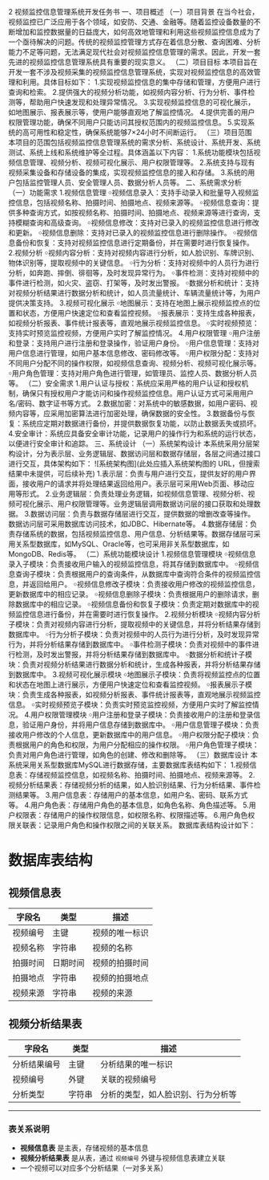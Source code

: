 2 视频监控信息管理系统开发任务书
一、项目概述
（一）项目背景
在当今社会，视频监控已广泛应用于各个领域，如安防、交通、金融等。随着监控设备数量的不断增加和监控数据量的日益庞大，如何高效地管理和利用这些视频监控信息成为了一个亟待解决的问题。传统的视频监控管理方式存在着信息分散、查询困难、分析能力不足等问题，无法满足现代社会对视频监控信息管理的需求。因此，开发一套先进的视频监控信息管理系统具有重要的现实意义。
（二）项目目标
本项目旨在开发一套不涉及视频采集的视频监控信息管理系统，实现对视频监控信息的高效管理和利用。具体目标如下：
1.实现视频监控信息的集中存储和管理，方便用户进行查询和检索。
2.提供强大的视频分析功能，如视频内容分析、行为分析、事件检测等，帮助用户快速发现和处理异常情况。
3.实现视频监控信息的可视化展示，如地图展示、报表展示等，使用户能够直观地了解监控情况。
4.提供完善的用户权限管理功能，确保不同用户只能访问其授权范围内的视频监控信息。
5.实现系统的高可用性和稳定性，确保系统能够7×24小时不间断运行。
（三）项目范围
本项目的范围包括视频监控信息管理系统的需求分析、系统设计、系统开发、系统测试、系统上线和系统维护等全过程。具体涵盖以下内容：
1.系统功能模块包括视频信息管理、视频分析、视频可视化展示、用户权限管理等。
2.系统支持与现有视频采集设备和存储设备的集成，实现视频监控信息的接入和存储。
3.系统的用户包括监控管理人员、安全管理人员、数据分析人员等。
二、系统需求分析
（一）功能需求
1.视频信息管理
￮视频信息录入：支持手动录入和批量导入视频监控信息，包括视频名称、拍摄时间、拍摄地点、视频来源等。
￮视频信息查询：提供多种查询方式，如按视频名称、拍摄时间、拍摄地点、视频来源等进行查询，支持模糊查询和高级查询。
￮视频信息修改：支持对已录入的视频监控信息进行修改和更新。
￮视频信息删除：支持对已录入的视频监控信息进行删除操作。
￮视频信息备份和恢复：支持对视频监控信息进行定期备份，并在需要时进行恢复操作。
2.视频分析
￮视频内容分析：支持对视频内容进行分析，如人脸识别、车牌识别、物体识别等，提取视频中的关键信息。
￮行为分析：支持对视频中的人员行为进行分析，如奔跑、摔倒、徘徊等，及时发现异常行为。
￮事件检测：支持对视频中的事件进行检测，如火灾、盗窃、打架等，及时发出警报。
￮数据分析和统计：支持对视频分析结果进行数据分析和统计，如人员流量统计、车辆流量统计等，为用户提供决策支持。
3.视频可视化展示
￮地图展示：支持在地图上展示视频监控点的位置和状态，方便用户快速定位和查看监控视频。
￮报表展示：支持生成各种报表，如视频分析报表、事件统计报表等，直观地展示视频监控信息。
￮实时视频预览：支持实时预览监控视频，方便用户实时了解监控情况。
4.用户权限管理
￮用户注册和登录：支持用户进行注册和登录操作，验证用户身份。
￮用户信息管理：支持对用户信息进行管理，如用户基本信息修改、密码修改等。
￮用户权限分配：支持对不同用户分配不同的操作权限，如视频信息查询、视频分析、视频可视化展示等。
￮用户角色管理：支持对用户角色进行管理，如管理员、监控人员、数据分析人员等。
（二）安全需求
1.用户认证与授权：系统应采用严格的用户认证和授权机制，确保只有授权用户才能访问和操作视频监控信息。用户认证方式可采用用户名/密码、数字证书等方式。
2.数据加密：对系统中的敏感数据，如用户密码、视频内容等，应采用加密算法进行加密处理，确保数据的安全性。
3.数据备份与恢复：系统应定期对数据进行备份，并提供数据恢复功能，以防止数据丢失或损坏。
4.安全审计：系统应具备安全审计功能，记录用户的操作行为和系统的运行状态，以便进行安全审计和追踪。
三、系统设计
（一）系统架构设计
本系统采用分层架构设计，分为表示层、业务逻辑层、数据访问层和数据存储层，各层之间通过接口进行交互，具体架构如下： ![系统架构图](此处应插入系统架构图的 URL，但搜索结果中未提供，可后续补充)
1.表示层：负责与用户进行交互，提供友好的用户界面，接收用户的请求并将处理结果返回给用户。表示层可采用Web页面、移动应用等形式。
2.业务逻辑层：负责处理业务逻辑，如视频信息管理、视频分析、视频可视化展示、用户权限管理等。业务逻辑层调用数据访问层的接口获取和处理数据。
3.数据访问层：负责与数据存储层进行交互，提供数据的增删改查等操作。数据访问层可采用数据库访问技术，如JDBC、Hibernate等。
4.数据存储层：负责存储系统的数据，包括视频监控信息、用户信息、分析结果等。数据存储层可采用关系型数据库，如MySQL、Oracle等，也可采用非关系型数据库，如MongoDB、Redis等。
（二）系统功能模块设计
1.视频信息管理模块
￮视频信息录入子模块：负责接收用户输入的视频监控信息，将其存储到数据库中。
￮视频信息查询子模块：负责根据用户的查询条件，从数据库中查询符合条件的视频监控信息，并返回给用户。
￮视频信息修改子模块：负责接收用户修改的视频监控信息，更新数据库中的相应记录。
￮视频信息删除子模块：负责根据用户的删除请求，删除数据库中的相应记录。
￮视频信息备份和恢复子模块：负责定期对数据库中的视频监控信息进行备份，并在需要时进行恢复操作。
2.视频分析模块
￮视频内容分析子模块：负责对视频内容进行分析，提取视频中的关键信息，并将分析结果存储到数据库中。
￮行为分析子模块：负责对视频中的人员行为进行分析，及时发现异常行为，并将分析结果存储到数据库中。
￮事件检测子模块：负责对视频中的事件进行检测，及时发出警报，并将分析结果存储到数据库中。
￮数据分析和统计子模块：负责对视频分析结果进行数据分析和统计，生成各种报表，并将分析结果存储到数据库中。
3.视频可视化展示模块
￮地图展示子模块：负责将视频监控点的位置和状态在地图上进行展示，方便用户快速定位和查看监控视频。
￮报表展示子模块：负责生成各种报表，如视频分析报表、事件统计报表等，直观地展示视频监控信息。
￮实时视频预览子模块：负责实时预览监控视频，方便用户实时了解监控情况。
4.用户权限管理模块
￮用户注册和登录子模块：负责接收用户的注册和登录信息，验证用户身份，并将用户信息存储到数据库中。
￮用户信息管理子模块：负责接收用户修改的个人信息，更新数据库中的用户信息。
￮用户权限分配子模块：负责根据用户的角色和权限，为用户分配相应的操作权限。
￮用户角色管理子模块：负责对用户角色进行管理，如角色的创建、修改和删除等。
（三）数据库设计
本系统采用关系型数据库MySQL进行数据存储，主要数据库表结构如下：
1.视频信息表：存储视频监控信息，如视频名称、拍摄时间、拍摄地点、视频来源等。
2.视频分析结果表：存储视频分析的结果，如人脸识别结果、行为分析结果、事件检测结果等。
3.用户信息表：存储用户的基本信息，如用户名、密码、联系方式等。
4.用户角色表：存储用户角色的基本信息，如角色名称、角色描述等。
5.用户权限表：存储用户的操作权限信息，如权限名称、权限描述等。
6.用户角色权限关联表：记录用户角色和操作权限之间的关联关系。
数据库表结构设计如下：
# 数据库表结构

## 视频信息表

| 字段名 | 类型 | 描述 |
|--------|------|------|
| 视频编号 | 主键 | 视频的唯一标识 |
| 视频名称 | 字符串 | 视频的名称 |
| 拍摄时间 | 日期时间 | 视频的拍摄时间 |
| 拍摄地点 | 字符串 | 视频的拍摄地点 |
| 视频来源 | 字符串 | 视频的来源 |

## 视频分析结果表

| 字段名 | 类型 | 描述 |
|--------|------|------|
| 分析结果编号 | 主键 | 分析结果的唯一标识 |
| 视频编号 | 外键 | 关联的视频编号 |
| 分析类型 | 字符串 | 分析的类型，如人脸识别、行为分析等 |

---

### 表关系说明
- **视频信息表** 是主表，存储视频的基本信息
- **视频分析结果表** 是从表，通过 `视频编号` 外键与视频信息表建立关联
- 一个视频可以对应多个分析结果（一对多关系）
